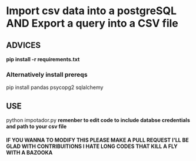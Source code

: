 <h1>Import csv data into a postgreSQL AND Export a query into a CSV file</h1>

<h2>ADVICES</h2>

<b>pip install -r requirements.txt</b>

<h3>Alternatively install prereqs</h3>
pip install pandas psycopg2 sqlalchemy

<h2>USE</h2>
python impotador.py 
<b>remenber to edit code to include databse credentials and path to your csv file</b> 

<h4>IF YOU WANNA TO MODIFY THIS PLEASE MAKE A PULL REQUEST I'LL BE GLAD WITH CONTRIBUITIONS I HATE LONG CODES THAT KILL A FLY WITH A BAZOOKA</h4>




